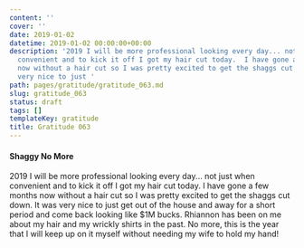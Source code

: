 ```yaml
---
content: ''
cover: ''
date: 2019-01-02
datetime: 2019-01-02 00:00:00+00:00
description: '2019 I will be more professional looking every day... not just when
  convenient and to kick it off I got my hair cut today.  I have gone a few months
  now without a hair cut so I was pretty excited to get the shaggs cut down.  It was
  very nice to just '
path: pages/gratitude/gratitude_063.md
slug: gratitude_063
status: draft
tags: []
templateKey: gratitude
title: Gratitude 063
---
```


#### Shaggy No More

2019 I will be more professional looking every day... not just when convenient and to kick it off I got my hair cut today.  I have gone a few months now without a hair cut so I was pretty excited to get the shaggs cut down.  It was very nice to just get out of the house and away for a short period and come back looking like $1M bucks.  Rhiannon has been on me about my hair and my wrickly shirts in the past.  No more, this is the year that I will keep up on it myself without needing my wife to hold my hand!